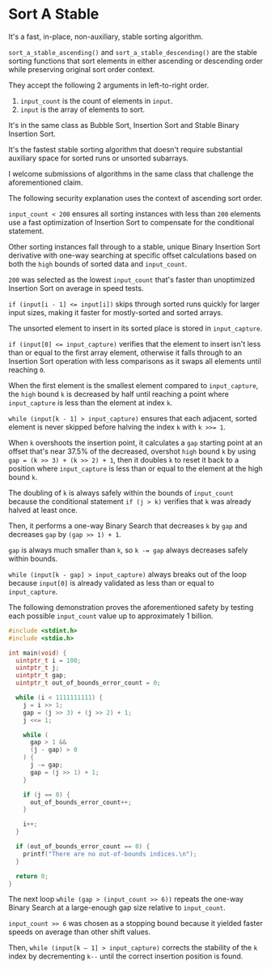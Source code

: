 # Sort A Stable

It's a fast, in-place, non-auxiliary, stable sorting algorithm.

`sort_a_stable_ascending()` and `sort_a_stable_descending()` are the stable sorting functions that sort elements in either ascending or descending order while preserving original sort order context.

They accept the following 2 arguments in left-to-right order.

1. `input_count` is the count of elements in `input`.
2. `input` is the array of elements to sort.

It's in the same class as Bubble Sort, Insertion Sort and Stable Binary Insertion Sort.

It's the fastest stable sorting algorithm that doesn't require substantial auxiliary space for sorted runs or unsorted subarrays.

I welcome submissions of algorithms in the same class that challenge the aforementioned claim.

The following security explanation uses the context of ascending sort order.

`input_count < 200` ensures all sorting instances with less than `200` elements use a fast optimization of Insertion Sort to compensate for the conditional statement.

Other sorting instances fall through to a stable, unique Binary Insertion Sort derivative with one-way searching at specific offset calculations based on both the `high` bounds of sorted data and `input_count`.

`200` was selected as the lowest `input_count` that's faster than unoptimized Insertion Sort on average in speed tests.

`if (input[i - 1] <= input[i])` skips through sorted runs quickly for larger input sizes, making it faster for mostly-sorted and sorted arrays.

The unsorted element to insert in its sorted place is stored in `input_capture`.

`if (input[0] <= input_capture)` verifies that the element to insert isn't less than or equal to the first array element, otherwise it falls through to an Insertion Sort operation with less comparisons as it swaps all elements until reaching `0`.

When the first element is the smallest element compared to `input_capture`, the `high` bound `k` is decreased by half until reaching a point where `input_capture` is less than the element at index `k`.

`while (input[k - 1] > input_capture)` ensures that each adjacent, sorted element is never skipped before halving the index `k` with `k >>= 1`.

When `k` overshoots the insertion point, it calculates a `gap` starting point at an offset that's near 37.5% of the decreased, overshot `high` bound `k` by using `gap = (k >> 3) + (k >> 2) + 1`, then it doubles `k` to reset it back to a position where `input_capture` is less than or equal to the element at the high bound `k`.

The doubling of `k` is always safely within the bounds of `input_count` because the conditional statement `if (j > k)` verifies that `k` was already halved at least once.

Then, it performs a one-way Binary Search that decreases `k` by `gap` and decreases `gap` by `(gap >> 1) + 1`.

`gap` is always much smaller than `k`, so `k -= gap` always decreases safely within bounds.

`while (input[k - gap] > input_capture)` always breaks out of the loop because `input[0]` is already validated as less than or equal to `input_capture`.

The following demonstration proves the aforementioned safety by testing each possible `input_count` value up to approximately 1 billion.

``` c
#include <stdint.h>
#include <stdio.h>

int main(void) {
  uintptr_t i = 100;
  uintptr_t j;
  uintptr_t gap;
  uintptr_t out_of_bounds_error_count = 0;

  while (i < 1111111111) {
    j = i >> 1;
    gap = (j >> 3) + (j >> 2) + 1;
    j <<= 1;

    while (
      gap > 1 &&
      (j - gap) > 0
    ) {
      j -= gap;
      gap = (j >> 1) + 1;
    }

    if (j == 0) {
      out_of_bounds_error_count++;
    }

    i++;
  }

  if (out_of_bounds_error_count == 0) {
    printf("There are no out-of-bounds indices.\n");
  }

  return 0;
}
```

The next loop `while (gap > (input_count >> 6))` repeats the one-way Binary Search at a large-enough gap size relative to `input_count`.

`input_count >> 6` was chosen as a stopping bound because it yielded faster speeds on average than other shift values.

Then, `while (input[k — 1] > input_capture)` corrects the stability of the `k` index by decrementing `k--` until the correct insertion position is found.
